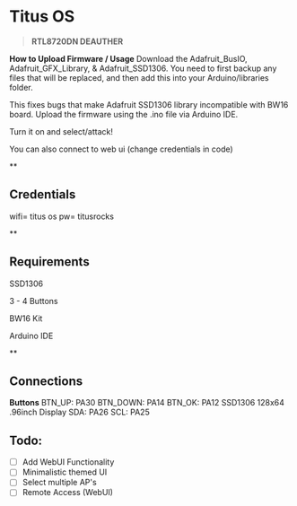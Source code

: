 # Titus OS                            


> **RTL8720DN DEAUTHER**




**How to Upload Firmware / Usage**
Download the Adafruit_BusIO, Adafruit_GFX_Library, & Adafruit_SSD1306. You need to first backup any files that will be replaced, and then add this into your Arduino/libraries folder.

This fixes bugs that make Adafruit SSD1306 library incompatible with BW16 board.
Upload the firmware using the .ino file via Arduino IDE.

Turn it on and select/attack!

You can also connect to web ui (change credentials in code)

**

## Credentials



wifi= titus os
 pw= titusrocks


**



## **Requirements**

SSD1306

3 - 4 Buttons

BW16 Kit

Arduino IDE

**

## Connections


**Buttons**
BTN_UP: PA30
BTN_DOWN: PA14
BTN_OK: PA12
SSD1306 128x64 .96inch Display
SDA: PA26
SCL: PA25

## Todo:

 - [ ] Add WebUI Functionality
 - [ ] Minimalistic themed UI
 - [ ] Select multiple AP's
 - [ ] Remote Access (WebUI)
